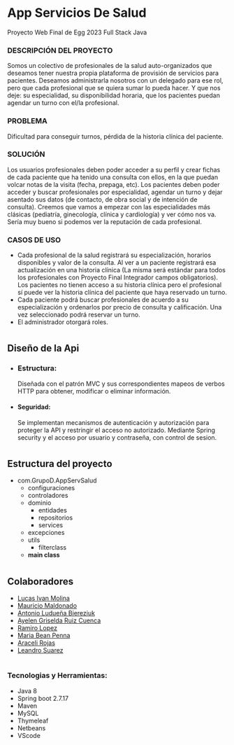# App Servicios De Salud
Proyecto Web Final de Egg 2023 Full Stack Java

### DESCRIPCIÓN DEL PROYECTO
Somos un colectivo de profesionales de la salud auto-organizados que deseamos
tener nuestra propia plataforma de provisión de servicios para pacientes.
Deseamos administrarla nosotros con un delegado para ese rol, pero que cada
profesional que se quiera sumar lo pueda hacer. Y que nos deje: su especialidad, su
disponibilidad horaria, que los pacientes puedan agendar un turno con el/la
profesional.

### PROBLEMA
Dificultad para conseguir turnos, pérdida de la historia clínica del paciente.

### SOLUCIÓN
Los usuarios profesionales deben poder acceder a su perfil y crear fichas de cada
paciente que ha tenido una consulta con ellos, en la que puedan volcar notas de la
visita (fecha, prepaga, etc).
Los pacientes deben poder acceder y buscar profesionales por especialidad, agendar
un turno y dejar asentado sus datos (de contacto, de obra social y de intención de
consulta). Creemos que vamos a empezar con las especialidades más clásicas
(pediatría, ginecología, clínica y cardiología) y ver cómo nos va. Sería muy bueno si
podemos ver la reputación de cada profesional.

### CASOS DE USO
- Cada profesional de la salud registrará su especialización, horarios disponibles
y valor de la consulta. Al ver a un paciente registrará esa actualización en una
historia clínica (La misma será estándar para todos los profesionales con
Proyecto Final
Integrador
campos obligatorios). Los pacientes no tienen acceso a su historia clínica pero
el profesional sí puede ver la historia clínica del paciente que haya reservado
un turno.
- Cada paciente podrá buscar profesionales de acuerdo a su especialización y
ordenarlos por precio de consulta y calificación. Una vez seleccionado podrá
reservar un turno.
- El administrador otorgará roles.

#

## Diseño de la Api

- ### Estructura:
  Diseñada con el patrón MVC y sus correspondientes mapeos de verbos HTTP para obtener, modificar o eliminar información.

- #### Seguridad:
  Se implementan mecanismos de autenticación y autorización para proteger la API y restringir el acceso no autorizado.
  Mediante Spring security y el acceso por usuario y contraseña, con control de sesion.

#

## Estructura del proyecto

- com.GrupoD.AppServSalud
    - configuraciones
    - controladores
    - dominio
      - entidades
      - repositorios
      - services
    - excepciones
    - utils
        - filterclass
    - **main class**

#

## Colaboradores

-  [Lucas Ivan Molina](https://github.com/LucasIvan)
-  [Mauricio Maldonado](https://github.com/J0k3r-rg)
-  [Antonio Ludueña Biereziuk](https://github.com/antoluduenabereziuk21)
-  [Ayelen Griselda Ruiz Cuenca](https://github.com/ayeeruuiz)
-  [Ramiro Lopez](https://github.com/razier31)
-  [Maria Bean Penna](https://github.com/Macebe)
-  [Araceli Rojas](https://github.com/Aru972021)
-  [Leandro Suarez]()

#

### Tecnologias y Herramientas:

- Java 8
- Spring boot 2.7.17
- Maven
- MySQL
- Thymeleaf
- Netbeans
- VScode